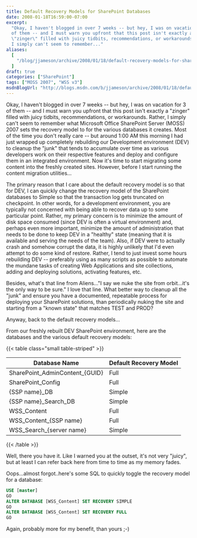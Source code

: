 ```yaml
---
title: Default Recovery Models for SharePoint Databases
date: 2008-01-18T16:59:00-07:00
excerpt:
  "Okay, I haven't blogged in over 7 weeks -- but hey, I was on vacation for 3
  of them -- and I must warn you upfront that this post isn't exactly a
  \"zinger\" filled with juicy tidbits, recommendations, or workarounds. Rather,
  I simply can't seem to remember..."
aliases:
  [
    "/blog/jjameson/archive/2008/01/18/default-recovery-models-for-sharepoint-databases.aspx",
  ]
draft: true
categories: ["SharePoint"]
tags: ["MOSS 2007", "WSS v3"]
msdnBlogUrl: "http://blogs.msdn.com/b/jjameson/archive/2008/01/18/default-recovery-models-for-sharepoint-databases.aspx"
---
```


Okay, I haven't blogged in over 7 weeks -- but hey, I was on vacation for 3 of
them -- and I must warn you upfront that this post isn't exactly a "zinger"
filled with juicy tidbits, recommendations, or workarounds. Rather, I simply
can't seem to remember what Microsoft Office SharePoint Server (MOSS) 2007 sets
the recovery model to for the various databases it creates. Most of the time you
don't really care -- but around 1:00 AM this morning I had just wrapped up
completely rebuilding our Development environment (DEV) to cleanup the "junk"
that tends to accumulate over time as various developers work on their
respective features and deploy and configure them in an integrated environment.
Now it's time to start migrating some content into the freshly created sites.
However, before I start running the content migration utilities...

The primary reason that I care about the default recovery model is so that for
DEV, I can quickly change the recovery model of the SharePoint databases to
Simple so that the transaction log gets truncated on checkpoint. In other words,
for a development environment, you are typically not concerned with being able
to recover data up to some particular point. Rather, my primary concern is to
minimize the amount of disk space consumed (since DEV is often a virtual
environment) and, perhaps even more important, minimize the amount of
administration that needs to be done to keep DEV in a "healthy" state (meaning
that it is available and serving the needs of the team). Also, if DEV were to
actually crash and somehow corrupt the data, it is highly unlikely that I'd even
attempt to do some kind of restore. Rather, I tend to just invest some hours
rebuilding DEV -- preferably using as many scripts as possible to automate the
mundane tasks of creating Web Applications and site collections, adding and
deploying solutions, activating features, etc.

Besides, what's that line from Aliens..."I say we nuke the site from
orbit...it's the only way to be sure." I love that line. What better way to
cleanup all the "junk" and ensure you have a documented, repeatable process for
deploying your SharePoint solutions, than periodically nuking the site and
starting from a "known state" that matches TEST and PROD?

Anyway, back to the default recovery models...

From our freshly rebuilt DEV SharePoint environment, here are the databases and
the various default recovery models:

{{< table class="small table-striped" >}}

| Database Name | Default Recovery Model |
| --- | --- |
| SharePoint\_AdminContent\_{GUID} | Full |
| SharePoint\_Config | Full |
| {SSP name}\_DB | Simple |
| {SSP name}\_Search\_DB | Simple |
| WSS\_Content | Full |
| WSS\_Content\_{SSP name} | Full |
| WSS\_Search\_{server name} | Simple |

{{< /table >}}

Well, there you have it. Like I warned you at the outset, it's not very "juicy",
but at least I can refer back here from time to time as my memory fades.

Oops...almost forgot..here's some SQL to quickly toggle the recovery model for a
database:

```SQL
USE [master]
GO
ALTER DATABASE [WSS_Content] SET RECOVERY SIMPLE
GO
ALTER DATABASE [WSS_Content] SET RECOVERY FULL
GO
```

Again, probably more for my benefit, than yours ;-)
